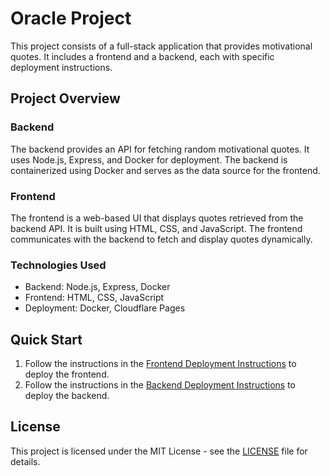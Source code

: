 # Oracle Project

This project consists of a full-stack application that provides motivational quotes. It includes a frontend and a backend, each with specific deployment instructions. 

## Project Overview

### Backend
The backend provides an API for fetching random motivational quotes. It uses Node.js, Express, and Docker for deployment. The backend is containerized using Docker and serves as the data source for the frontend.

### Frontend
The frontend is a web-based UI that displays quotes retrieved from the backend API. It is built using HTML, CSS, and JavaScript. The frontend communicates with the backend to fetch and display quotes dynamically.

### Technologies Used
- Backend: Node.js, Express, Docker
- Frontend: HTML, CSS, JavaScript
- Deployment: Docker, Cloudflare Pages

## Quick Start

1. Follow the instructions in the [Frontend Deployment Instructions](./frontend/README.md) to deploy the frontend.
2. Follow the instructions in the [Backend Deployment Instructions](./backend/README.md) to deploy the backend.

## License
This project is licensed under the MIT License - see the [LICENSE](./LICENSE) file for details.
